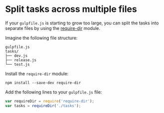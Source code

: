 # Split tasks across multiple files

If your `gulpfile.js` is starting to grow too large, you can split the tasks
into separate files by using the 
[require-dir](https://github.com/aseemk/requireDir) module.

Imagine the following file structure:

```
gulpfile.js
tasks/
├── dev.js
├── release.js
└── test.js
```

Install the `require-dir` module:

```shell
npm install --save-dev require-dir
```

Add the following lines to your `gulpfile.js` file:

```javascript
var requireDir = require('require-dir');
var tasks = requireDir('./tasks');
```
